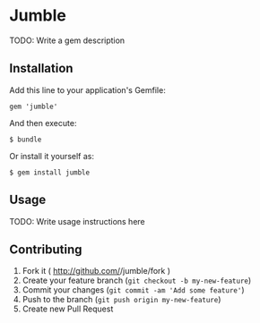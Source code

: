 # Jumble

TODO: Write a gem description

## Installation

Add this line to your application's Gemfile:

    gem 'jumble'

And then execute:

    $ bundle

Or install it yourself as:

    $ gem install jumble

## Usage

TODO: Write usage instructions here

## Contributing

1. Fork it ( http://github.com/<my-github-username>/jumble/fork )
2. Create your feature branch (`git checkout -b my-new-feature`)
3. Commit your changes (`git commit -am 'Add some feature'`)
4. Push to the branch (`git push origin my-new-feature`)
5. Create new Pull Request
